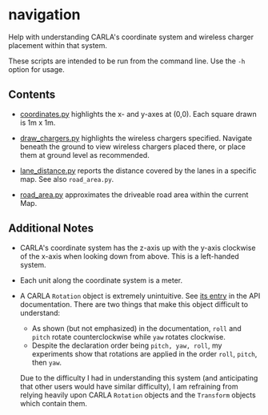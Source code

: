 # navigation
Help with understanding CARLA's coordinate system and wireless charger placement within that system.

These scripts are intended to be run from the command line. Use the `-h` option for usage.


## Contents

- [coordinates.py](./coordinates.py) highlights the x- and y-axes at (0,0). Each square drawn is 1m x 1m.

- [draw_chargers.py](./draw_chargers.py) highlights the wireless chargers specified. Navigate beneath the ground to view wireless chargers placed there, or place them at ground level as recommended.

- [lane_distance.py](./lane_distance.py) reports the distance covered by the lanes in a specific map. See also `road_area.py`.

- [road_area.py](./road_area.py) approximates the  driveable road area within the current Map.


## Additional Notes

- CARLA's coordinate system has the z-axis up with the y-axis clockwise of the x-axis when looking down from above. This is a left-handed system.

- Each unit along the coordinate system is a meter.

- A CARLA `Rotation` object is extremely unintuitive. See [its entry](https://carla.readthedocs.io/en/0.9.14/python_api/#carla.Rotation) in the API documentation. There are two things that make this object difficult to understand:

    - As shown (but not emphasized) in the documentation, `roll` and `pitch` rotate counterclockwise while `yaw` rotates clockwise.
    - Despite the declaration order being `pitch, yaw, roll`, my experiments show that rotations are applied in the order `roll`, `pitch`, then `yaw`. 

    Due to the difficulty I had in understanding this system (and anticipating that other users would have similar difficulty), I am refraining from relying heavily upon CARLA `Rotation` objects and the `Transform` objects which contain them.
